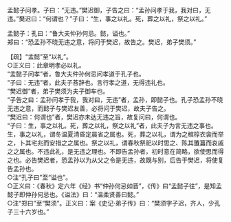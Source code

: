孟懿子问孝。子曰：“无违。”樊迟御，子告之曰：“孟孙问孝于我，我对曰，无违。”樊迟曰：“何谓也？”子曰：“生，事之以礼。死，葬之以礼，祭之以礼。”

孟懿子：孔曰：“鲁大夫仲孙何忌。懿，谥也。”   
郑曰：“恐孟孙不晓无违之意，将问于樊迟，故告之。樊迟，弟子樊须。”   


【疏】“孟懿”至“以礼”。   
○正义曰：此章明孝必以礼。   
“孟懿子问孝”者，鲁大夫仲孙何忌问孝道于孔子也。   
“子曰：无违”者，此夫子荅辞也。言行孝之道，无得违礼也。   
“樊迟御”者，弟子樊须为夫子御车也。   
“子告之曰：孟孙问孝于我，我对曰，无违”者，孟孙，即懿子也。孔子恐孟孙不晓无违之意，而懿子与樊迟友善，必将问于樊迟，故夫子告之。   
“樊迟曰：何谓也”者，樊迟亦未达无违之旨，故复问曰，何谓也。   
“子曰：生，事之以礼。死，葬之以礼，祭之以礼”者，此夫子为言无违之事也。生，事之以礼，谓冬温夏清昏定晨省之属也。死，葬之以礼，谓为之棺椁衣衾而举之，卜其宅兆而安措之之属也。祭之以礼，谓春秋祭祀以时思之、陈其簠簋而哀戚之之属也。不违此礼，是无违之理也。不即告孟孙者，初时意在简略，欲使思而得之也。必告樊迟者，恐孟孙以为从父之令是无违，故既与别，后告于樊迟，将使复告孟孙也。    
○注“孔子曰”至“谥也”。   
○正义曰：《春秋》定六年《经》书“仲孙何忌如晋”，《传》曰“孟懿子往”，是知孟懿子即仲孙何忌也。《谥法》曰：“温柔贤善曰懿。”   
○注“郑曰”至“樊须”。正义曰：案《史记·弟子传》曰：“樊须字子迟，齐人，少孔子三十六岁也。”